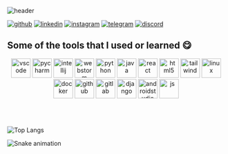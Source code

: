 ![header](https://capsule-render.vercel.app/api?type=waving&color=auto&height=300&section=header&text=Welcome&fontSize=90)

[![github](https://img.shields.io/badge/GitHub-FFFFFF?style=for-the-badge&logo=GitHub&logoColor=black)](https://github.com/AlexandruuDinu)
[![linkedin](https://img.shields.io/badge/Linkedin-0A66C2?style=for-the-badge&logo=linkedin&logoColor=white)](https://www.linkedin.com/in/alexandru-dinu-a8199a180/)
[![instagram](https://img.shields.io/badge/Instagram-E4405F?style=for-the-badge&logo=instagram&logoColor=white)](https://www.instagram.com/alexdinug/)
[![telegram](https://img.shields.io/badge/Telegram-26A5E4?style=for-the-badge&logo=telegram&logoColor=white)](https://t.me/iamalexdinu)
[![discord](https://img.shields.io/badge/Discord-5865F2?style=for-the-badge&logo=discord&logoColor=white)](https://discordapp.com/users/216986806040657920)

## Some of the tools that I used or learned :yum:

<p align="center">
<img src="https://cdn.jsdelivr.net/gh/devicons/devicon/icons/vscode/vscode-original.svg" alt="vscode" width="45" height="45"/>
<img src="https://cdn.jsdelivr.net/gh/devicons/devicon/icons/pycharm/pycharm-original.svg" alt="pycharm" width="45" height ="45"/>
<img src="https://cdn.jsdelivr.net/gh/devicons/devicon/icons/intellij/intellij-original.svg" alt="intellij" width="45" height ="45"/>
<img src="https://cdn.jsdelivr.net/gh/devicons/devicon/icons/webstorm/webstorm-original.svg" alt="webstorm" width="45" height ="45"/>
<img src="https://cdn.jsdelivr.net/gh/devicons/devicon/icons/python/python-original-wordmark.svg" alt="python" width="45" height ="45"/>
<img src="https://cdn.jsdelivr.net/gh/devicons/devicon/icons/java/java-original-wordmark.svg" alt="java" width="45" height ="45"/>
<img src="https://cdn.jsdelivr.net/gh/devicons/devicon/icons/react/react-original-wordmark.svg" alt="react" width="45" height ="45"/>
<img src="https://cdn.jsdelivr.net/gh/devicons/devicon/icons/html5/html5-original-wordmark.svg" alt="html5" width="45" height ="45"/>
<img src="https://cdn.jsdelivr.net/gh/devicons/devicon/icons/tailwindcss/tailwindcss-plain.svg" alt="tailwind" width="45" height ="45"/>
<img src="https://cdn.jsdelivr.net/gh/devicons/devicon/icons/linux/linux-original.svg" alt="linux" width="45" height ="45"/>
<img src="https://cdn.jsdelivr.net/gh/devicons/devicon/icons/docker/docker-plain-wordmark.svg" alt="docker" width="45" height ="45"/>
<img src="https://cdn.jsdelivr.net/gh/devicons/devicon/icons/github/github-original-wordmark.svg" alt="github" width="45" height ="45"/>
<img src="https://cdn.jsdelivr.net/gh/devicons/devicon/icons/gitlab/gitlab-original-wordmark.svg" alt="gitlab" width="45" height ="45"/>
<img src="https://cdn.jsdelivr.net/gh/devicons/devicon/icons/django/django-plain-wordmark.svg" alt="django" width="45" height ="45"/>
<img src="https://cdn.jsdelivr.net/gh/devicons/devicon/icons/androidstudio/androidstudio-original.svg" alt="androidstudio" width="45" height ="45"/>
<img src="https://cdn.jsdelivr.net/gh/devicons/devicon/icons/javascript/javascript-original.svg" alt="js" width="45" height ="45"/>
</p>

<br><br>

![Top Langs](https://github-readme-stats-git-masterrstaa-rickstaa.vercel.app/api/top-langs/?username=alexandruudinu)

![Snake animation](https://github.com/alexandruudinu/alexandruudinu/blob/output/github-contribution-grid-snake.svg)
